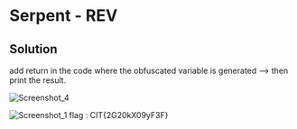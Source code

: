 # Serpent - REV

## Solution

add return in the code where the obfuscated variable is generated --> then print the result.

![Screenshot_4](https://hackmd.io/_uploads/rJsBcPhgel.png)

![Screenshot_1](https://hackmd.io/_uploads/B1S72P2xgg.png)
flag : CIT{2G20kX09yF3F}
